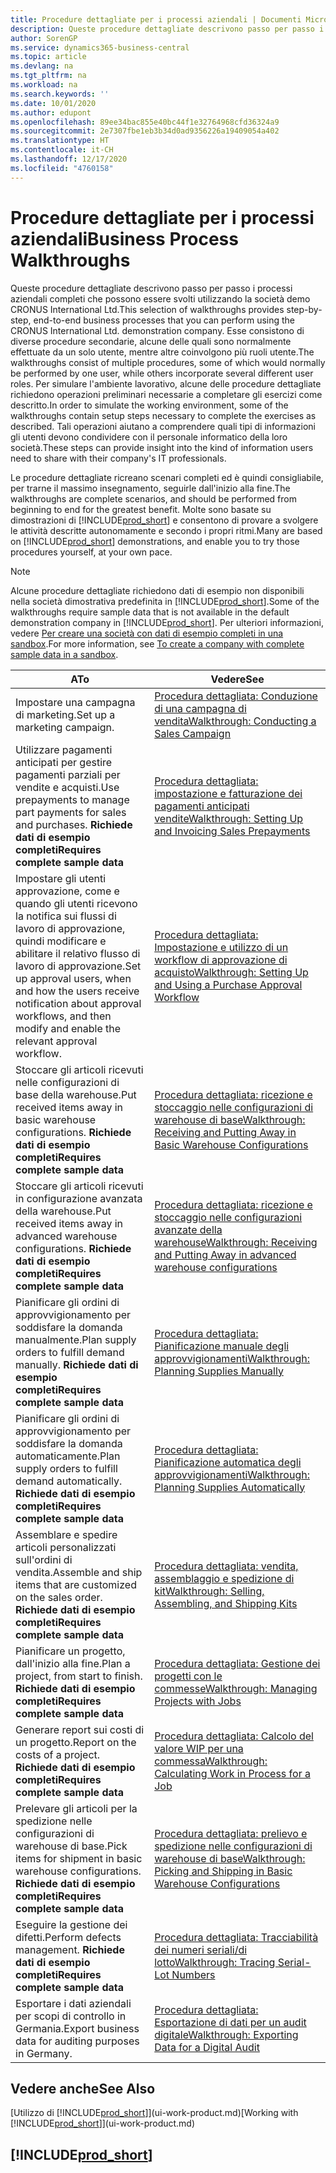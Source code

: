 ```yaml
---
title: Procedure dettagliate per i processi aziendali | Documenti Microsoft
description: Queste procedure dettagliate descrivono passo per passo i processi aziendali completi che possono essere svolti utilizzando la società demo CRONUS International Ltd.
author: SorenGP
ms.service: dynamics365-business-central
ms.topic: article
ms.devlang: na
ms.tgt_pltfrm: na
ms.workload: na
ms.search.keywords: ''
ms.date: 10/01/2020
ms.author: edupont
ms.openlocfilehash: 89ee34bac855e40bc44f1e32764968cfd36324a9
ms.sourcegitcommit: 2e7307fbe1eb3b34d0ad9356226a19409054a402
ms.translationtype: HT
ms.contentlocale: it-CH
ms.lasthandoff: 12/17/2020
ms.locfileid: "4760158"
---
```

# <a name="business-process-walkthroughs"></a><span data-ttu-id="a317e-103">Procedure dettagliate per i processi aziendali</span><span class="sxs-lookup"><span data-stu-id="a317e-103">Business Process Walkthroughs</span></span>

<span data-ttu-id="a317e-104">Queste procedure dettagliate descrivono passo per passo i processi aziendali completi che possono essere svolti utilizzando la società demo CRONUS International Ltd.</span><span class="sxs-lookup"><span data-stu-id="a317e-104">This selection of walkthroughs provides step-by-step, end-to-end business processes that you can perform using the CRONUS International Ltd. demonstration company.</span></span> <span data-ttu-id="a317e-105">Esse consistono di diverse procedure secondarie, alcune delle quali sono normalmente effettuate da un solo utente, mentre altre coinvolgono più ruoli utente.</span><span class="sxs-lookup"><span data-stu-id="a317e-105">The walkthroughs consist of multiple procedures, some of which would normally be performed by one user, while others incorporate several different user roles.</span></span> <span data-ttu-id="a317e-106">Per simulare l'ambiente lavorativo, alcune delle procedure dettagliate richiedono operazioni preliminari necessarie a completare gli esercizi come descritto.</span><span class="sxs-lookup"><span data-stu-id="a317e-106">In order to simulate the working environment, some of the walkthroughs contain setup steps necessary to complete the exercises as described.</span></span> <span data-ttu-id="a317e-107">Tali operazioni aiutano a comprendere quali tipi di informazioni gli utenti devono condividere con il personale informatico della loro società.</span><span class="sxs-lookup"><span data-stu-id="a317e-107">These steps can provide insight into the kind of information users need to share with their company's IT professionals.</span></span>  

 <span data-ttu-id="a317e-108">Le procedure dettagliate ricreano scenari completi ed è quindi consigliabile, per trarne il massimo insegnamento, seguirle dall'inizio alla fine.</span><span class="sxs-lookup"><span data-stu-id="a317e-108">The walkthroughs are complete scenarios, and should be performed from beginning to end for the greatest benefit.</span></span> <span data-ttu-id="a317e-109">Molte sono basate su dimostrazioni di [!INCLUDE[prod_short](includes/prod_short.md)] e consentono di provare a svolgere le attività descritte autonomamente e secondo i propri ritmi.</span><span class="sxs-lookup"><span data-stu-id="a317e-109">Many are based on [!INCLUDE[prod_short](includes/prod_short.md)] demonstrations, and enable you to try those procedures yourself, at your own pace.</span></span>  

> [!NOTE]
> <span data-ttu-id="a317e-110">Alcune procedure dettagliate richiedono dati di esempio non disponibili nella società dimostrativa predefinita in [!INCLUDE[prod_short](includes/prod_short.md)].</span><span class="sxs-lookup"><span data-stu-id="a317e-110">Some of the walkthroughs require sample data that is not available in the default demonstration company in [!INCLUDE[prod_short](includes/prod_short.md)].</span></span> <span data-ttu-id="a317e-111">Per ulteriori informazioni, vedere [Per creare una società con dati di esempio completi in una sandbox](across-how-create-sandbox-environment.md#to-create-a-company-with-complete-sample-data-in-a-sandbox).</span><span class="sxs-lookup"><span data-stu-id="a317e-111">For more information, see [To create a company with complete sample data in a sandbox](across-how-create-sandbox-environment.md#to-create-a-company-with-complete-sample-data-in-a-sandbox).</span></span>

|<span data-ttu-id="a317e-112">A</span><span class="sxs-lookup"><span data-stu-id="a317e-112">To</span></span>|<span data-ttu-id="a317e-113">Vedere</span><span class="sxs-lookup"><span data-stu-id="a317e-113">See</span></span>|  
|--------|---------|  
|<span data-ttu-id="a317e-114">Impostare una campagna di marketing.</span><span class="sxs-lookup"><span data-stu-id="a317e-114">Set up a marketing campaign.</span></span>|[<span data-ttu-id="a317e-115">Procedura dettagliata: Conduzione di una campagna di vendita</span><span class="sxs-lookup"><span data-stu-id="a317e-115">Walkthrough: Conducting a Sales Campaign</span></span>](walkthrough-conducting-a-sales-campaign.md)|  
|<span data-ttu-id="a317e-116">Utilizzare pagamenti anticipati per gestire pagamenti parziali per vendite e acquisti.</span><span class="sxs-lookup"><span data-stu-id="a317e-116">Use prepayments to manage part payments for sales and purchases.</span></span> <span data-ttu-id="a317e-117">**Richiede dati di esempio completi**</span><span class="sxs-lookup"><span data-stu-id="a317e-117">**Requires complete sample data**</span></span> |[<span data-ttu-id="a317e-118">Procedura dettagliata: impostazione e fatturazione dei pagamenti anticipati vendite</span><span class="sxs-lookup"><span data-stu-id="a317e-118">Walkthrough: Setting Up and Invoicing Sales Prepayments</span></span>](walkthrough-setting-up-and-invoicing-sales-prepayments.md)|  
|<span data-ttu-id="a317e-119">Impostare gli utenti approvazione, come e quando gli utenti ricevono la notifica sui flussi di lavoro di approvazione, quindi modificare e abilitare il relativo flusso di lavoro di approvazione.</span><span class="sxs-lookup"><span data-stu-id="a317e-119">Set up approval users, when and how the users receive notification about approval workflows, and then modify and enable the relevant approval workflow.</span></span>|[<span data-ttu-id="a317e-120">Procedura dettagliata: Impostazione e utilizzo di un workflow di approvazione di acquisto</span><span class="sxs-lookup"><span data-stu-id="a317e-120">Walkthrough: Setting Up and Using a Purchase Approval Workflow</span></span>](walkthrough-setting-up-and-using-a-purchase-approval-workflow.md)|  
|<span data-ttu-id="a317e-121">Stoccare gli articoli ricevuti nelle configurazioni di base della warehouse.</span><span class="sxs-lookup"><span data-stu-id="a317e-121">Put received items away in basic warehouse configurations.</span></span> <span data-ttu-id="a317e-122">**Richiede dati di esempio completi**</span><span class="sxs-lookup"><span data-stu-id="a317e-122">**Requires complete sample data**</span></span>|[<span data-ttu-id="a317e-123">Procedura dettagliata: ricezione e stoccaggio nelle configurazioni di warehouse di base</span><span class="sxs-lookup"><span data-stu-id="a317e-123">Walkthrough: Receiving and Putting Away in Basic Warehouse Configurations</span></span>](walkthrough-receiving-and-putting-away-in-basic-warehousing.md)|  
|<span data-ttu-id="a317e-124">Stoccare gli articoli ricevuti in configurazione avanzata della warehouse.</span><span class="sxs-lookup"><span data-stu-id="a317e-124">Put received items away in advanced warehouse configurations.</span></span> <span data-ttu-id="a317e-125">**Richiede dati di esempio completi**</span><span class="sxs-lookup"><span data-stu-id="a317e-125">**Requires complete sample data**</span></span>|[<span data-ttu-id="a317e-126">Procedura dettagliata: ricezione e stoccaggio nelle configurazioni avanzate della warehouse</span><span class="sxs-lookup"><span data-stu-id="a317e-126">Walkthrough: Receiving and Putting Away in advanced warehouse configurations</span></span>](walkthrough-receiving-and-putting-away-in-advanced-warehousing.md)|  
|<span data-ttu-id="a317e-127">Pianificare gli ordini di approvvigionamento per soddisfare la domanda manualmente.</span><span class="sxs-lookup"><span data-stu-id="a317e-127">Plan supply orders to fulfill demand manually.</span></span> <span data-ttu-id="a317e-128">**Richiede dati di esempio completi**</span><span class="sxs-lookup"><span data-stu-id="a317e-128">**Requires complete sample data**</span></span>|[<span data-ttu-id="a317e-129">Procedura dettagliata: Pianificazione manuale degli approvvigionamenti</span><span class="sxs-lookup"><span data-stu-id="a317e-129">Walkthrough: Planning Supplies Manually</span></span>](walkthrough-planning-supplies-manually.md)|  
|<span data-ttu-id="a317e-130">Pianificare gli ordini di approvvigionamento per soddisfare la domanda automaticamente.</span><span class="sxs-lookup"><span data-stu-id="a317e-130">Plan supply orders to fulfill demand automatically.</span></span> <span data-ttu-id="a317e-131">**Richiede dati di esempio completi**</span><span class="sxs-lookup"><span data-stu-id="a317e-131">**Requires complete sample data**</span></span>|[<span data-ttu-id="a317e-132">Procedura dettagliata: Pianificazione automatica degli approvvigionamenti</span><span class="sxs-lookup"><span data-stu-id="a317e-132">Walkthrough: Planning Supplies Automatically</span></span>](walkthrough-planning-supplies-automatically.md)|  
|<span data-ttu-id="a317e-133">Assemblare e spedire articoli personalizzati sull'ordini di vendita.</span><span class="sxs-lookup"><span data-stu-id="a317e-133">Assemble and ship items that are customized on the sales order.</span></span> <span data-ttu-id="a317e-134">**Richiede dati di esempio completi**</span><span class="sxs-lookup"><span data-stu-id="a317e-134">**Requires complete sample data**</span></span>|[<span data-ttu-id="a317e-135">Procedura dettagliata: vendita, assemblaggio e spedizione di kit</span><span class="sxs-lookup"><span data-stu-id="a317e-135">Walkthrough: Selling, Assembling, and Shipping Kits</span></span>](walkthrough-selling-assembling-and-shipping-kits.md)|  
|<span data-ttu-id="a317e-136">Pianificare un progetto, dall'inizio alla fine.</span><span class="sxs-lookup"><span data-stu-id="a317e-136">Plan a project, from start to finish.</span></span> <span data-ttu-id="a317e-137">**Richiede dati di esempio completi**</span><span class="sxs-lookup"><span data-stu-id="a317e-137">**Requires complete sample data**</span></span>|[<span data-ttu-id="a317e-138">Procedura dettagliata: Gestione dei progetti con le commesse</span><span class="sxs-lookup"><span data-stu-id="a317e-138">Walkthrough: Managing Projects with Jobs</span></span>](walkthrough-managing-projects-with-jobs.md)|  
|<span data-ttu-id="a317e-139">Generare report sui costi di un progetto.</span><span class="sxs-lookup"><span data-stu-id="a317e-139">Report on the costs of a project.</span></span> <span data-ttu-id="a317e-140">**Richiede dati di esempio completi**</span><span class="sxs-lookup"><span data-stu-id="a317e-140">**Requires complete sample data**</span></span>|[<span data-ttu-id="a317e-141">Procedura dettagliata: Calcolo del valore WIP per una commessa</span><span class="sxs-lookup"><span data-stu-id="a317e-141">Walkthrough: Calculating Work in Process for a Job</span></span>](walkthrough-calculating-work-in-process-for-a-job.md)|  
|<span data-ttu-id="a317e-142">Prelevare gli articoli per la spedizione nelle configurazioni di warehouse di base.</span><span class="sxs-lookup"><span data-stu-id="a317e-142">Pick items for shipment in basic warehouse configurations.</span></span> <span data-ttu-id="a317e-143">**Richiede dati di esempio completi**</span><span class="sxs-lookup"><span data-stu-id="a317e-143">**Requires complete sample data**</span></span>|[<span data-ttu-id="a317e-144">Procedura dettagliata: prelievo e spedizione nelle configurazioni di warehouse di base</span><span class="sxs-lookup"><span data-stu-id="a317e-144">Walkthrough: Picking and Shipping in Basic Warehouse Configurations</span></span>](walkthrough-picking-and-shipping-in-basic-warehousing.md)|  
|<span data-ttu-id="a317e-145">Eseguire la gestione dei difetti.</span><span class="sxs-lookup"><span data-stu-id="a317e-145">Perform defects management.</span></span> <span data-ttu-id="a317e-146">**Richiede dati di esempio completi**</span><span class="sxs-lookup"><span data-stu-id="a317e-146">**Requires complete sample data**</span></span>|[<span data-ttu-id="a317e-147">Procedura dettagliata: Tracciabilità dei numeri seriali/di lotto</span><span class="sxs-lookup"><span data-stu-id="a317e-147">Walkthrough: Tracing Serial-Lot Numbers</span></span>](walkthrough-tracing-serial-lot-numbers.md)|
|<span data-ttu-id="a317e-148">Esportare i dati aziendali per scopi di controllo in Germania.</span><span class="sxs-lookup"><span data-stu-id="a317e-148">Export business data for auditing purposes in Germany.</span></span>|[<span data-ttu-id="a317e-149">Procedura dettagliata: Esportazione di dati per un audit digitale</span><span class="sxs-lookup"><span data-stu-id="a317e-149">Walkthrough: Exporting Data for a Digital Audit</span></span>](LocalFunctionality/Germany/walkthrough-exporting-data-for-a-digital-audit.md)|

## <a name="see-also"></a><span data-ttu-id="a317e-150">Vedere anche</span><span class="sxs-lookup"><span data-stu-id="a317e-150">See Also</span></span>

<span data-ttu-id="a317e-151">[Utilizzo di [!INCLUDE[prod_short](includes/prod_short.md)]](ui-work-product.md)</span><span class="sxs-lookup"><span data-stu-id="a317e-151">[Working with [!INCLUDE[prod_short](includes/prod_short.md)]](ui-work-product.md)</span></span>  

## [!INCLUDE[prod_short](includes/free_trial_md.md)]  
